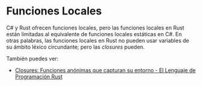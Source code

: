 # Funciones Locales

C# y Rust ofrecen funciones locales, pero las funciones locales en Rust están 
limitadas al equivalente de funciones locales estáticas en C#. En otras 
palabras, las funciones locales en Rust no pueden usar variables de su ámbito 
léxico circundante; pero las _closures_ pueden.

También puedes ver:

- [Closures: Funciones anónimas que capturan su entorno - El Lenguaje de Programación Rust]

    [Closures: Funciones anónimas que capturan su entorno - El Lenguaje de Programación Rust]: https://book.rustlang-es.org/ch13-01-closures?highlight=closure#closures-funciones-anónimas-que-capturan-su-entorno